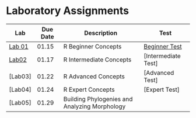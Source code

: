 # Laboratory Assignments

Lab | Due Date | Description | Test
--- | -------- | ----------- | ----
[Lab 01](/Labs/Lab01.md) | 01.15 | R Beginner Concepts | [Beginner Test](/Labs/Tests/BeginnerTest.md)
[Lab02](/Labs/Lab02.md) | 01.17 | R Intermediate Concepts | [Intermediate Test]
[Lab03] | 01.22 | R Advanced Concepts | [Advanced Test]
[Lab04] | 01.24 | R Expert Concepts | [Expert Test]
[Lab05] | 01.29 | Building Phylogenies and Analyzing Morphology
